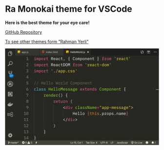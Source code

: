 # Ra Monokai theme for VSCode

**Here is the best theme for your eye care!**

[GitHub Repository](https://github.com/rahmanyerli/ra-monokai)

[To see other themes form "Rahman Yerli"](https://marketplace.visualstudio.com/publishers/rahmanyerli)

![Screen Shot](./images/code.png)
